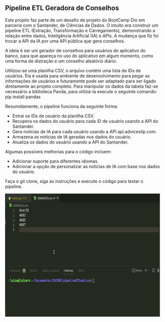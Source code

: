 ## Pipeline ETL Geradora de Conselhos

Este projeto faz parte de um desafio de projeto do BootCamp Dio em parceria com o Santander, de Ciências de Dados. O intuito era construir um pipeline ETL (Extração, Transformação e Carregamento), demonstrando a relação entre dados, Inteligência Artificial (IA) e APIs. A mudança que fiz foi trocar a API da IA por uma API pública que gera conselhos.

A ideia é ser um gerador de conselhos para usuários do aplicativo do banco, para que apareça no uso do aplicativo em algum momento, como uma forma de distração e um conselho aleatório diário.

Utilizou-se uma planilha CSV, o arquivo contém uma lista de IDs de usuários. Ela é usada para ambiente de desenvolvimento para pegar as informações de usuários e futuramente pode ser adaptado para ser ligado diretamente ao projeto completo. Para manipular os dados da tabela faz-se necessário a biblioteca Panda, para utilizá-la execute o seguinte comando:
     pip install pandas

Resumidamente, o pipeline funciona da seguinte forma:
* Extrai os IDs de usuário da planilha CSV.
* Recupera os dados do usuário para cada ID de usuário usando a API do Santander.
* Gera notícias de IA para cada usuário usando a API api.adviceslip.com.
* Armazena as notícias de IA geradas nos dados do usuário.
* Atualiza os dados do usuário usando a API do Santander.



Algumas possíveis melhorias para o código incluem:

- Adicionar suporte para diferentes idiomas.
- Adicionar a opção de personalizar as notícias de IA com base nos dados do usuário.



Faça o git clone, siga as instruções e execute o código para testar o pipeline.


<p align="center">
  <img width="800" height="400" src="assets/pipeline.gif">
</p>
